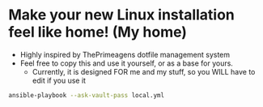 # Make your new Linux installation feel like home! (My home)

- Highly inspired by ThePrimeagens dotfile management system
- Feel free to copy this and use it yourself, or as a base for yours.
    - Currently, it is designed FOR me and my stuff, so you WILL have to edit if you use it


```bash
ansible-playbook --ask-vault-pass local.yml
```
